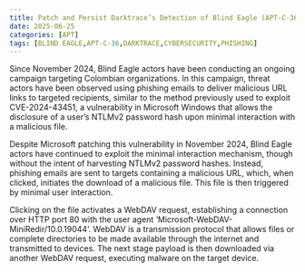 ```yaml
---
title: Patch and Persist Darktrace’s Detection of Blind Eagle (APT-C-36)
date: 2025-06-25
categories: [APT]
tags: [BLIND EAGLE,APT-C-36,DARKTRACE,CYBERSECURITY,PHISHING]
---
```


Since November 2024, Blind Eagle actors have been conducting an ongoing campaign targeting Colombian organizations. In this campaign, threat actors have been observed using phishing emails to deliver malicious URL links to targeted recipients, similar to the method previously used to exploit CVE-2024-43451, a vulnerability in Microsoft Windows that allows the disclosure of a user’s NTLMv2 password hash upon minimal interaction with a malicious file.

Despite Microsoft patching this vulnerability in November 2024, Blind Eagle actors have continued to exploit the minimal interaction mechanism, though without the intent of harvesting NTLMv2 password hashes. Instead, phishing emails are sent to targets containing a malicious URL, which, when clicked, initiates the download of a malicious file. This file is then triggered by minimal user interaction.

Clicking on the file activates a WebDAV request, establishing a connection over HTTP port 80 with the user agent ‘Microsoft-WebDAV-MiniRedir/10.0.19044’. WebDAV is a transmission protocol that allows files or complete directories to be made available through the internet and transmitted to devices. The next stage payload is then downloaded via another WebDAV request, executing malware on the target device.